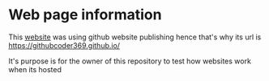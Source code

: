 # Web page information

This [website](https://githubcoder369.github.io/) was using github website publishing hence that's why its url is https://githubcoder369.github.io/

It's purpose is for the owner of this repository to test how websites work when its hosted
